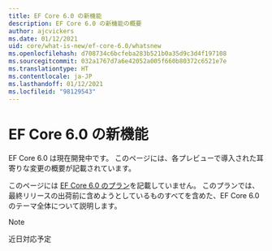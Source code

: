 ```yaml
---
title: EF Core 6.0 の新機能
description: EF Core 6.0 の新機能の概要
author: ajcvickers
ms.date: 01/12/2021
uid: core/what-is-new/ef-core-6.0/whatsnew
ms.openlocfilehash: d708734c6bcfeba283b521b0a35d9c3d4f197108
ms.sourcegitcommit: 032a1767d7a6e42052a005f660b80372c6521e7e
ms.translationtype: HT
ms.contentlocale: ja-JP
ms.lasthandoff: 01/12/2021
ms.locfileid: "98129543"
---
```

# <a name="whats-new-in-ef-core-60"></a>EF Core 6.0 の新機能

EF Core 6.0 は現在開発中です。 このページには、各プレビューで導入された耳寄りな変更の概要が記載されています。

このページには [EF Core 6.0 のプラン](xref:core/what-is-new/ef-core-6.0/plan)を記載していません。 このプランでは、最終リリースの出荷前に含めようとしているものすべてを含めた、EF Core 6.0 のテーマ全体について説明します。

> [!NOTE]
> 近日対応予定
